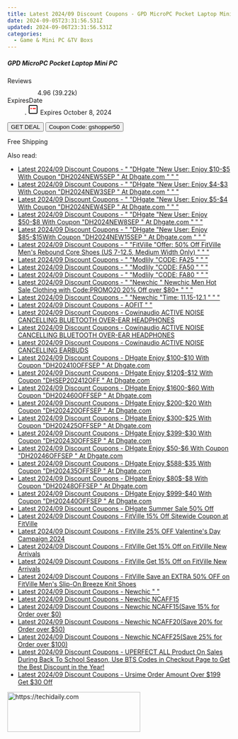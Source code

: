 ```yaml
---
title: Latest 2024/09 Discount Coupons - GPD MicroPC Pocket Laptop Mini PC
date: 2024-09-05T23:31:56.531Z
updated: 2024-09-06T23:31:56.531Z
categories:
  - Game & Mini PC &TV Boxs
---
```



<div class="max-w-4xl mx-auto grid grid-cols-1 lg:max-w-5xl lg:gap-x-20 lg:grid-cols-2">
  <div class="relative p-3 col-start-1 row-start-1 flex flex-col-reverse rounded-lg bg-gradient-to-t from-black/75 via-black/0 sm:bg-none sm:row-start-2 sm:p-0 lg:row-start-1">
    <h5 class="mt-1 text-lg font-semibold text-white sm:text-slate-900 md:text-2xl dark:sm:text-white">GPD MicroPC Pocket Laptop Mini PC</h5>
  </div>
  
  <div class="col-start-1 col-end-3 row-start-1 grid gap-4 sm:mb-6 sm:grid-cols-4 lg:col-start-2 lg:row-span-6 lg:row-end-6 lg:mb-0 lg:gap-6">
    
  </div>
  <dl class="row-start-2 mt-4 flex items-center text-xs font-medium sm:row-start-3 sm:mt-1 md:mt-2.5 lg:row-start-2">
    <dt class="sr-only">Reviews</dt>
    <dd class="flex items-center text-indigo-600 dark:text-indigo-400">
      <svg width="24" height="24" fill="none" aria-hidden="true" class="mr-1 stroke-current dark:stroke-indigo-500">
        <path d="m12 5 2 5h5l-4 4 2.103 5L12 16l-5.103 3L9 14l-4-4h5l2-5Z" stroke-width="2" stroke-linecap="round" stroke-linejoin="round" />
      </svg>
      <span>4.96 <span class="font-normal text-slate-400">(39.22k)</span></span>
    </dd>
    <dt class="sr-only">ExpiresDate</dt>
    <dd class="flex items-center">
      <svg width="2" height="2" aria-hidden="true" fill="currentColor" class="mx-3 text-slate-300">
        <circle cx="1" cy="1" r="1" />
      </svg>
      <svg width="24" height="24" viewBox="0 0 24 24" fill="none" stroke="currentColor" stroke-width="2">
        <rect x="3" y="3" width="18" height="18" rx="2" fill="#fff" />
        <path d="M6 10L18 10" stroke="red" stroke-width="2" fill="none" />
        <path d="M10 6L10 18" stroke="#fff" stroke-width="2" fill="none" />
      </svg>
      Expires October 8, 2024    </dd>
  </dl>
  <div class="col-start-1 row-start-3 mt-4 self-center sm:col-start-2 sm:row-span-2 sm:row-start-2 sm:mt-0 lg:col-start-1 lg:row-start-3 lg:row-end-4 lg:mt-6">
    <button type="button" onClick="javascript:window.open(decodeURIComponent('https%3A%2F%2Fwww.shareasale.com%2Fu.cfm%3Fd%3D1117947%26m%3D97331%26u%3D4338022'), '_blank');void(0);" class="rounded-lg bg-red-600 px-3 py-2 text-sm font-medium leading-6 text-white">GET DEAL</button>
    <button type="button" onClick="javascript:window.open(decodeURIComponent('https%3A%2F%2Fwww.shareasale.com%2Fu.cfm%3Fd%3D1117947%26m%3D97331%26u%3D4338022'), '_blank');void(0);" class="border-dashed border-2 border-indigo-600 bg-green-100 text-sm leading-6 font-medium py-2 px-3 rounded-lg">Coupon Code: gshopper50</button>
  </div>
  <p class="col-start-1 mt-4 text-sm leading-6 sm:col-span-2 lg:col-span-1 lg:row-start-4 lg:mt-6 dark:text-slate-400">
    Free Shipping 
  </p>
</div>
<span class="atpl-alsoreadstyle">Also read:</span>
<div><ul>
<li><a href="https://coupons.techidaily.com/coupon-2136739-app-12108-impact/"><u>Latest 2024/09 Discount Coupons - " "DHgate "New User: Enjoy $10-$5 With Coupon "DH2024NEW5SEP " At Dhgate.com " " "</u></a></li>
<li><a href="https://coupons.techidaily.com/coupon-2136730-app-12108-impact/"><u>Latest 2024/09 Discount Coupons - " "DHgate "New User: Enjoy $4-$3 With Coupon "DH2024NEW3SEP " At Dhgate.com " " "</u></a></li>
<li><a href="https://coupons.techidaily.com/coupon-2136732-app-12108-impact/"><u>Latest 2024/09 Discount Coupons - " "DHgate "New User: Enjoy $5-$4 With Coupon "DH2024NEW4SEP " At Dhgate.com " " "</u></a></li>
<li><a href="https://coupons.techidaily.com/coupon-2136735-app-12108-impact/"><u>Latest 2024/09 Discount Coupons - " "DHgate "New User: Enjoy $50-$8 With Coupon "DH2024NEW8SEP " At Dhgate.com " " "</u></a></li>
<li><a href="https://coupons.techidaily.com/coupon-2136737-app-12108-impact/"><u>Latest 2024/09 Discount Coupons - " "DHgate "New User: Enjoy $85-$15With Coupon "DH2024NEW15SEP " At Dhgate.com " " "</u></a></li>
<li><a href="https://coupons.techidaily.com/coupon-1497646-app-15852-impact/"><u>Latest 2024/09 Discount Coupons - " "FitVille "Offer: 50% Off FitVille Men's Rebound Core Shoes (US 7-12.5, Medium Width Only) " " "</u></a></li>
<li><a href="https://coupons.techidaily.com/coupon-1783822-app-17059-impact/"><u>Latest 2024/09 Discount Coupons - " "Modlily "CODE: FA25 " " "</u></a></li>
<li><a href="https://coupons.techidaily.com/coupon-1783847-app-17059-impact/"><u>Latest 2024/09 Discount Coupons - " "Modlily "CODE: FA50 " " "</u></a></li>
<li><a href="https://coupons.techidaily.com/coupon-1783848-app-17059-impact/"><u>Latest 2024/09 Discount Coupons - " "Modlily "CODE: FA80 " " "</u></a></li>
<li><a href="https://coupons.techidaily.com/coupon-1565914-app-14420-impact/"><u>Latest 2024/09 Discount Coupons - " "Newchic " Newchic Men Hot Sale Clothing with Code:PROMO20 20% Off over $80+ " " "</u></a></li>
<li><a href="https://coupons.techidaily.com/coupon-1723239-app-14420-impact/"><u>Latest 2024/09 Discount Coupons - " "Newchic "Time: 11.15-12.1 " " "</u></a></li>
<li><a href="https://coupons.techidaily.com/coupon-1399797-app-16396-impact/"><u>Latest 2024/09 Discount Coupons - AOFIT " "</u></a></li>
<li><a href="https://coupons.techidaily.com/coupon-1251901-app-13794-impact/"><u>Latest 2024/09 Discount Coupons - Cowinaudio ACTIVE NOISE CANCELLING BLUETOOTH OVER-EAR HEADPHONES</u></a></li>
<li><a href="https://coupons.techidaily.com/coupon-1251905-app-13794-impact/"><u>Latest 2024/09 Discount Coupons - Cowinaudio ACTIVE NOISE CANCELLING BLUETOOTH OVER-EAR HEADPHONES</u></a></li>
<li><a href="https://coupons.techidaily.com/coupon-1251904-app-13794-impact/"><u>Latest 2024/09 Discount Coupons - Cowinaudio ACTIVE NOISE CANCELLING EARBUDS</u></a></li>
<li><a href="https://coupons.techidaily.com/coupon-2136715-app-12108-impact/"><u>Latest 2024/09 Discount Coupons - DHgate Enjoy $100-$10 With Coupon "DH202410OFFSEP " At Dhgate.com</u></a></li>
<li><a href="https://coupons.techidaily.com/coupon-2136718-app-12108-impact/"><u>Latest 2024/09 Discount Coupons - DHgate Enjoy $120$-$12 With Coupon "DHSEP202412OFF " At Dhgate.com</u></a></li>
<li><a href="https://coupons.techidaily.com/coupon-2136729-app-12108-impact/"><u>Latest 2024/09 Discount Coupons - DHgate Enjoy $1600-$60 With Coupon "DH202460OFFSEP " At Dhgate.com</u></a></li>
<li><a href="https://coupons.techidaily.com/coupon-2136721-app-12108-impact/"><u>Latest 2024/09 Discount Coupons - DHgate Enjoy $200-$20 With Coupon "DH202420OFFSEP " At Dhgate.com</u></a></li>
<li><a href="https://coupons.techidaily.com/coupon-2136723-app-12108-impact/"><u>Latest 2024/09 Discount Coupons - DHgate Enjoy $300-$25 With Coupon "DH202425OFFSEP " At Dhgate.com</u></a></li>
<li><a href="https://coupons.techidaily.com/coupon-2136724-app-12108-impact/"><u>Latest 2024/09 Discount Coupons - DHgate Enjoy $399-$30 With Coupon "DH202430OFFSEP " At Dhgate.com</u></a></li>
<li><a href="https://coupons.techidaily.com/coupon-2136713-app-12108-impact/"><u>Latest 2024/09 Discount Coupons - DHgate Enjoy $50-$6 With Coupon "DH20246OFFSEP " At Dhgate.com</u></a></li>
<li><a href="https://coupons.techidaily.com/coupon-2136725-app-12108-impact/"><u>Latest 2024/09 Discount Coupons - DHgate Enjoy $588-$35 With Coupon "DH202435OFFSEP " At Dhgate.com</u></a></li>
<li><a href="https://coupons.techidaily.com/coupon-2136714-app-12108-impact/"><u>Latest 2024/09 Discount Coupons - DHgate Enjoy $80$-$8 With Coupon "DH20248OFFSEP " At Dhgate.com</u></a></li>
<li><a href="https://coupons.techidaily.com/coupon-2136727-app-12108-impact/"><u>Latest 2024/09 Discount Coupons - DHgate Enjoy $999-$40 With Coupon "DH202440OFFSEP " At Dhgate.com</u></a></li>
<li><a href="https://coupons.techidaily.com/coupon-1407764-app-12108-impact/"><u>Latest 2024/09 Discount Coupons - DHgate Summer Sale 50% Off</u></a></li>
<li><a href="https://coupons.techidaily.com/coupon-1390674-app-15852-impact/"><u>Latest 2024/09 Discount Coupons - FitVille 15% Off Sitewide Coupon at FitVille</u></a></li>
<li><a href="https://coupons.techidaily.com/coupon-1949635-app-15852-impact/"><u>Latest 2024/09 Discount Coupons - FitVille 25% OFF Valentine's Day Campaign 2024</u></a></li>
<li><a href="https://coupons.techidaily.com/coupon-1415429-app-15852-impact/"><u>Latest 2024/09 Discount Coupons - FitVille Get 15% Off on FitVille New Arrivals</u></a></li>
<li><a href="https://coupons.techidaily.com/coupon-1431443-app-15852-impact/"><u>Latest 2024/09 Discount Coupons - FitVille Get 15% Off on FitVille New Arrivals</u></a></li>
<li><a href="https://coupons.techidaily.com/coupon-1443448-app-15852-impact/"><u>Latest 2024/09 Discount Coupons - FitVille Save an EXTRA 50% OFF on FitVille Men's Slip-On Breeze Knit Shoes</u></a></li>
<li><a href="https://coupons.techidaily.com/coupon-1705619-app-14420-impact/"><u>Latest 2024/09 Discount Coupons - Newchic " "</u></a></li>
<li><a href="https://coupons.techidaily.com/coupon-1664515-app-14420-impact/"><u>Latest 2024/09 Discount Coupons - Newchic NCAFF15</u></a></li>
<li><a href="https://coupons.techidaily.com/coupon-1716975-app-14420-impact/"><u>Latest 2024/09 Discount Coupons - Newchic NCAFF15(Save 15% for Order over $0)</u></a></li>
<li><a href="https://coupons.techidaily.com/coupon-1716976-app-14420-impact/"><u>Latest 2024/09 Discount Coupons - Newchic NCAFF20(Save 20% for Order over $50)</u></a></li>
<li><a href="https://coupons.techidaily.com/coupon-1716978-app-14420-impact/"><u>Latest 2024/09 Discount Coupons - Newchic NCAFF25(Save 25% for Order over $100)</u></a></li>
<li><a href="https://coupons.techidaily.com/coupon-1449938-app-15155-impact/"><u>Latest 2024/09 Discount Coupons - UPERFECT ALL Product On Sales During Back To School Season, Use BTS Codes in Checkout Page to Get the Best Discount in the Year!</u></a></li>
<li><a href="https://coupons.techidaily.com/coupon-1439973-app-16384-impact/"><u>Latest 2024/09 Discount Coupons - Ursime Order Amount Over $199 Get $30 Off</u></a></li>
</ul></div>

<ins class="adsbygoogle"
      style="display:block"
      data-ad-client="ca-pub-7571918770474297"
      data-ad-slot="8358498916"
      data-ad-format="auto"
      data-full-width-responsive="true"></ins>
<!-- affiliate ads begin -->
<a href="https://aligracehair.sjv.io/c/5597632/2135370/19272" target="_top" id="2135370">
  <img src="//a.impactradius-go.com/display-ad/19272-2135370" border="0" alt="https://techidaily.com" width="300" height="90"/>
</a>
<img height="0" width="0" src="https://aligracehair.sjv.io/i/5597632/2135370/19272" style="position:absolute;visibility:hidden;" border="0" />
<!-- affiliate ads end -->